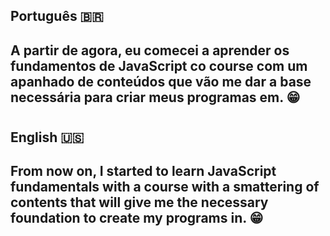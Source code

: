 ## Português 🇧🇷 

## A partir de agora, eu comecei a aprender os fundamentos de JavaScript co course com um apanhado de conteúdos que vão me dar a base necessária para criar meus programas em. 😁

#

## English 🇺🇸

## From now on, I started to learn JavaScript fundamentals with a course with a smattering of contents that will give me the necessary foundation to create my programs in. 😁